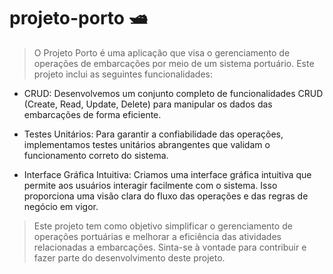 # projeto-porto :motor_boat:
> O Projeto Porto é uma aplicação que visa o gerenciamento de operações de embarcações por meio de um sistema portuário. Este projeto inclui as seguintes funcionalidades:

* CRUD: Desenvolvemos um conjunto completo de funcionalidades CRUD (Create, Read, Update, Delete) para manipular os dados das embarcações de forma eficiente.

* Testes Unitários: Para garantir a confiabilidade das operações, implementamos testes unitários abrangentes que validam o funcionamento correto do sistema.

* Interface Gráfica Intuitiva: Criamos uma interface gráfica intuitiva que permite aos usuários interagir facilmente com o sistema. Isso proporciona uma visão clara do fluxo das operações e das regras de negócio em vigor.

> Este projeto tem como objetivo simplificar o gerenciamento de operações portuárias e melhorar a eficiência das atividades relacionadas a embarcações. Sinta-se à vontade para contribuir e fazer parte do desenvolvimento deste projeto.

